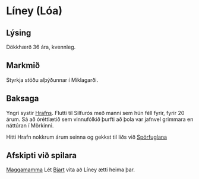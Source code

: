 # Líney (Lóa)
## Lýsing
Dökkhærð 36 ára, kvennleg.

## Markmið
Styrkja stöðu alþýðunnar í Miklagarði.

## Baksaga
Yngri systir [Hrafns](/npcs/hrafn.md). Flutti til Silfurós með manni sem hún 
féll fyrir, fyrir 20 árum. Sá að óréttlætið sem vinnufólkið þurfti að þola var
jafnvel grimmara en náttúran í Mörkinni.

Hitti Hrafn nokkrum árum seinna og gekkst til liðs við [Spörfuglana](
/factions/sporfuglarnir.md)

## Afskipti við spilara
[Maggamamma](/npcs/magga.md) Lét [Bjart](/players/bosarnir/spoi.md) vita að 
Líney ætti heima þar.
